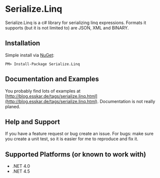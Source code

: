 # Serialize.Linq

Serialize.Linq is a c# library for serializing linq expressions. 
Formats it supports (but it is not limited to) are JSON, XML and BINARY.

## Installation
Simple install via [NuGet](http://nuget.org/packages/Serialize.Linq):

    PM> Install-Package Serialize.Linq

## Documentation and Examples
You probably find lots of examples at [http://blog.esskar.de/tags/serialize.linq.html](http://blog.esskar.de/tags/serialize.linq.html).
Documentation is not really planed.

## Help and Support
If you have a feature request or bug create an issue.
For bugs: make sure you create a unit test, so it is easier for me to reproduce and fix it.

## Supported Platforms (or known to work with)
* .NET 4.0
* .NET 4.5
